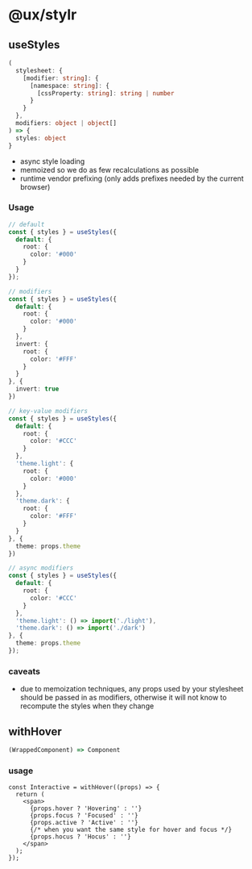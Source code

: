 # @ux/stylr

## useStyles
```ts
(
  stylesheet: {
    [modifier: string]: {
      [namespace: string]: {
        [cssProperty: string]: string | number
      }
    }
  },
  modifiers: object | object[]
) => {
  styles: object
}
```

- async style loading
- memoized so we do as few recalculations as possible
- runtime vendor prefixing (only adds prefixes needed by the current browser)

### Usage
```ts
// default
const { styles } = useStyles({
  default: {
    root: {
      color: '#000'
    }
  }
});
```
```ts
// modifiers
const { styles } = useStyles({
  default: {
    root: {
      color: '#000'
    }
  },
  invert: {
    root: {
      color: '#FFF'
    }
  }
}, {
  invert: true
})
```
```ts
// key-value modifiers
const { styles } = useStyles({
  default: {
    root: {
      color: '#CCC'
    }
  },
  'theme.light': {
    root: {
      color: '#000'
    }
  },
  'theme.dark': {
    root: {
      color: '#FFF'
    }
  }
}, {
  theme: props.theme
})
```
```ts
// async modifiers
const { styles } = useStyles({
  default: {
    root: {
      color: '#CCC'
    }
  },
  'theme.light': () => import('./light'),
  'theme.dark': () => import('./dark')
}, {
  theme: props.theme
});
```

### caveats
- due to memoization techniques, any props used by your stylesheet should be passed in as modifiers, otherwise it will not know to recompute the styles when they change

## withHover
```ts
(WrappedComponent) => Component
```

### usage
```tsx
const Interactive = withHover((props) => {
  return (
    <span>
      {props.hover ? 'Hovering' : ''}
      {props.focus ? 'Focused' : ''}
      {props.active ? 'Active' : ''}
      {/* when you want the same style for hover and focus */}
      {props.hocus ? 'Hocus' : ''}
    </span>
  );
});
```
